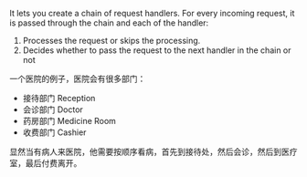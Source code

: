 It lets you create a chain of request handlers. For every incoming request, it is passed through the chain and each of the handler:

1. Processes the request or skips the processing.
2. Decides whether to pass the request to the next handler in the chain or not

一个医院的例子，医院会有很多部门：

- 接待部门 Reception
- 会诊部门 Doctor
- 药房部门 Medicine Room
- 收费部门 Cashier

显然当有病人来医院，他需要按顺序看病，首先到接待处，然后会诊，然后到医疗室，最后付费离开。












